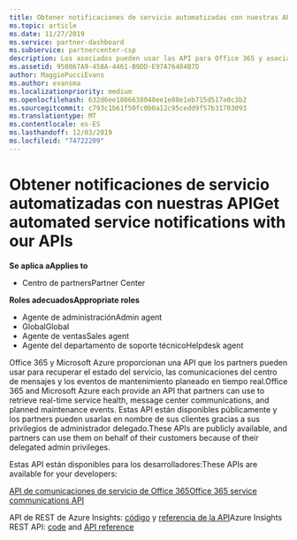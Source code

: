 ```yaml
---
title: Obtener notificaciones de servicio automatizadas con nuestras API | Centro de partners
ms.topic: article
ms.date: 11/27/2019
ms.service: partner-dashboard
ms.subservice: partnercenter-csp
description: Los asociados pueden usar las API para Office 365 y asociados de Microsoft Azure para el estado del servicio en tiempo real, las comunicaciones del centro de mensajes y los eventos de mantenimiento planeado.
ms.assetid: 950867A9-458A-4461-B9DD-E97A76404B7D
author: MaggiePucciEvans
ms.author: evansma
ms.localizationpriority: medium
ms.openlocfilehash: 632d6ee1806638040ee1e08e1eb715d517a0c3b2
ms.sourcegitcommit: c793c1b61f50fc0b0a12c95cedd9f57b31703093
ms.translationtype: MT
ms.contentlocale: es-ES
ms.lasthandoff: 12/03/2019
ms.locfileid: "74722209"
---
```

# <a name="get-automated-service-notifications-with-our-apis"></a><span data-ttu-id="6ac70-103">Obtener notificaciones de servicio automatizadas con nuestras API</span><span class="sxs-lookup"><span data-stu-id="6ac70-103">Get automated service notifications with our APIs</span></span>

<span data-ttu-id="6ac70-104">**Se aplica a**</span><span class="sxs-lookup"><span data-stu-id="6ac70-104">**Applies to**</span></span>

-  <span data-ttu-id="6ac70-105">Centro de partners</span><span class="sxs-lookup"><span data-stu-id="6ac70-105">Partner Center</span></span>

<span data-ttu-id="6ac70-106">**Roles adecuados**</span><span class="sxs-lookup"><span data-stu-id="6ac70-106">**Appropriate roles**</span></span>

- <span data-ttu-id="6ac70-107">Agente de administración</span><span class="sxs-lookup"><span data-stu-id="6ac70-107">Admin agent</span></span>
- <span data-ttu-id="6ac70-108">Global</span><span class="sxs-lookup"><span data-stu-id="6ac70-108">Global</span></span> 
- <span data-ttu-id="6ac70-109">Agente de ventas</span><span class="sxs-lookup"><span data-stu-id="6ac70-109">Sales agent</span></span>
- <span data-ttu-id="6ac70-110">Agente del departamento de soporte técnico</span><span class="sxs-lookup"><span data-stu-id="6ac70-110">Helpdesk agent</span></span>

<span data-ttu-id="6ac70-111">Office 365 y Microsoft Azure proporcionan una API que los partners pueden usar para recuperar el estado del servicio, las comunicaciones del centro de mensajes y los eventos de mantenimiento planeado en tiempo real.</span><span class="sxs-lookup"><span data-stu-id="6ac70-111">Office 365 and Microsoft Azure each provide an API that partners can use to retrieve real-time service health, message center communications, and planned maintenance events.</span></span> <span data-ttu-id="6ac70-112">Estas API están disponibles públicamente y los partners pueden usarlas en nombre de sus clientes gracias a sus privilegios de administrador delegado.</span><span class="sxs-lookup"><span data-stu-id="6ac70-112">These APIs are publicly available, and partners can use them on behalf of their customers because of their delegated admin privileges.</span></span>

<span data-ttu-id="6ac70-113">Estas API están disponibles para los desarrolladores:</span><span class="sxs-lookup"><span data-stu-id="6ac70-113">These APIs are available for your developers:</span></span>

[<span data-ttu-id="6ac70-114">API de comunicaciones de servicio de Office 365</span><span class="sxs-lookup"><span data-stu-id="6ac70-114">Office 365 service communications API</span></span>](https://go.microsoft.com/fwlink/p/?LinkId=616899)

<span data-ttu-id="6ac70-115">API de REST de Azure Insights: [código](https://go.microsoft.com/fwlink/p/?LinkId=617299) y [referencia de la API](https://go.microsoft.com/fwlink/p/?LinkId=617300)</span><span class="sxs-lookup"><span data-stu-id="6ac70-115">Azure Insights REST API: [code](https://go.microsoft.com/fwlink/p/?LinkId=617299) and [API reference](https://go.microsoft.com/fwlink/p/?LinkId=617300)</span></span>

 

 



